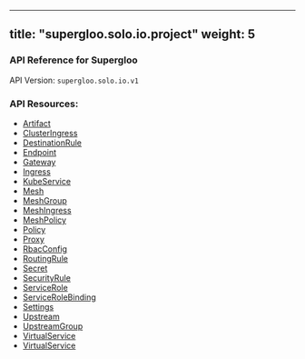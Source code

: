 
---
title: "supergloo.solo.io.project"
weight: 5
---

<!-- Code generated by solo-kit. DO NOT EDIT. -->



### API Reference for Supergloo

API Version: `supergloo.solo.io.v1`



### API Resources:
- [Artifact](../github.com/solo-io/gloo/projects/gloo/api/v1/artifact.proto.sk#artifact)
- [ClusterIngress](../github.com/solo-io/gloo/projects/clusteringress/api/v1/cluster_ingress.proto.sk#clusteringress)
- [DestinationRule](../github.com/solo-io/supergloo/api/external/istio/networking/v1alpha3/destination_rule.proto.sk#destinationrule)
- [Endpoint](../github.com/solo-io/gloo/projects/gloo/api/v1/endpoint.proto.sk#endpoint)
- [Gateway](../github.com/solo-io/gloo/projects/gateway/api/v1/gateway.proto.sk#gateway)
- [Ingress](../github.com/solo-io/gloo/projects/ingress/api/v1/ingress.proto.sk#ingress)
- [KubeService](../github.com/solo-io/gloo/projects/ingress/api/v1/service.proto.sk#kubeservice)
- [Mesh](../github.com/solo-io/supergloo/api/v1/mesh.proto.sk#mesh)
- [MeshGroup](../github.com/solo-io/supergloo/api/v1/mesh.proto.sk#meshgroup)
- [MeshIngress](../github.com/solo-io/supergloo/api/v1/ingress.proto.sk#meshingress)
- [MeshPolicy](../github.com/solo-io/supergloo/api/external/istio/authorization/v1alpha1/policy.proto.sk#meshpolicy)
- [Policy](../github.com/solo-io/supergloo/api/external/istio/authorization/v1alpha1/policy.proto.sk#policy)
- [Proxy](../github.com/solo-io/gloo/projects/gloo/api/v1/proxy.proto.sk#proxy)
- [RbacConfig](../github.com/solo-io/supergloo/api/external/istio/rbac/v1alpha1/rbac.proto.sk#rbacconfig)
- [RoutingRule](../github.com/solo-io/supergloo/api/v1/routing.proto.sk#routingrule)
- [Secret](../github.com/solo-io/gloo/projects/gloo/api/v1/secret.proto.sk#secret)
- [SecurityRule](../github.com/solo-io/supergloo/api/v1/security.proto.sk#securityrule)
- [ServiceRole](../github.com/solo-io/supergloo/api/external/istio/rbac/v1alpha1/rbac.proto.sk#servicerole)
- [ServiceRoleBinding](../github.com/solo-io/supergloo/api/external/istio/rbac/v1alpha1/rbac.proto.sk#servicerolebinding)
- [Settings](../github.com/solo-io/gloo/projects/gloo/api/v1/settings.proto.sk#settings)
- [Upstream](../github.com/solo-io/gloo/projects/gloo/api/v1/upstream.proto.sk#upstream)
- [UpstreamGroup](../github.com/solo-io/gloo/projects/gloo/api/v1/proxy.proto.sk#upstreamgroup)
- [VirtualService](../github.com/solo-io/gloo/projects/gateway/api/v1/virtual_service.proto.sk#virtualservice)
- [VirtualService](../github.com/solo-io/supergloo/api/external/istio/networking/v1alpha3/virtual_service.proto.sk#virtualservice)

<!-- Start of HubSpot Embed Code -->
<script type="text/javascript" id="hs-script-loader" async defer src="//js.hs-scripts.com/5130874.js"></script>
<!-- End of HubSpot Embed Code -->
